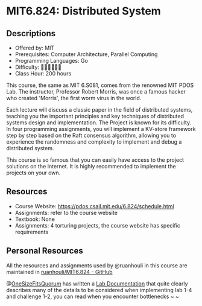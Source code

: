 # MIT6.824: Distributed System

## Descriptions

- Offered by: MIT
- Prerequisites: Computer Architecture, Parallel Computing
- Programming Languages: Go
- Difficulty: 🌟🌟🌟🌟🌟🌟
- Class Hour: 200 hours

This course, the same as MIT 6.S081, comes from the renowned MIT PDOS Lab. The instructor, Professor Robert Morris, was once a famous hacker who created 'Morris', the first worm virus in the world.

Each lecture will discuss a classic paper in the field of distributed systems, teaching you the important principles and key techniques of distributed systems design and implementation. The Project is known for its difficulty. In four programming assignments, you will implement a KV-store framework step by step based on the Raft consensus algorithm, allowing you to experience the randomness and complexity to implement and debug a distributed system.

This course is so famous that you can easily have access to the project solutions on the Internet. It is highly recommended to implement the projects on your own.

## Resources

- Course Website: <https://pdos.csail.mit.edu/6.824/schedule.html>
- Assignments: refer to the course website
- Textbook: None
- Assignments: 4 torturing projects, the course website has specific requirements

## Personal Resources

All the resources and assignments used by @ruanhouli in this course are maintained in [ruanhouli/MIT6.824 - GitHub](https://github.com/ruanhouli/MIT6.824)

@[OneSizeFitsQuorum](https://github.com/OneSizeFitsQuorum) has written a [Lab Documentation](https://github.com/OneSizeFitsQuorum/MIT6.824-2021) that quite clearly describes many of the details to be considered when implementing lab 1-4 and challenge 1-2, you can read when you encounter bottlenecks ~ ~
